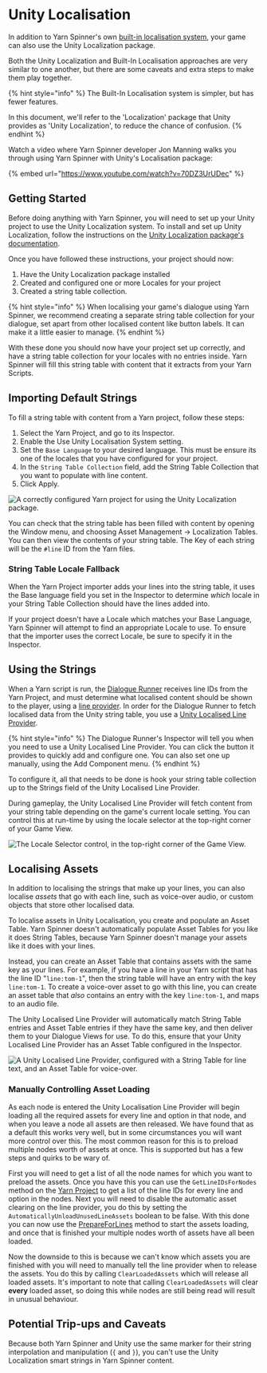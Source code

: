 # Unity Localisation

In addition to Yarn Spinner's own [built-in localisation system](inbuilt-localisation.md), your game can also use the Unity Localization package.

Both the Unity Localization and Built-In Localisation approaches are very similar to one another, but there are some caveats and extra steps to make them play together.

{% hint style="info" %}
The Built-In Localisation system is simpler, but has fewer features.

In this document, we'll refer to the 'Localization' package that Unity provides as 'Unity Localization', to reduce the chance of confusion.
{% endhint %}

Watch a video where Yarn Spinner developer Jon Manning walks you through using Yarn Spinner with Unity's Localisation package:

{% embed url="https://www.youtube.com/watch?v=70DZ3UrUDec" %}

## Getting Started

Before doing anything with Yarn Spinner, you will need to set up your Unity project to use the Unity Localization system. To install and set up Unity Localization, follow the instructions on the [Unity Localization package's documentation](https://docs.unity3d.com/Packages/com.unity.localization@1.0/manual/index.html).

Once you have followed these instructions, your project should now:

1. Have the Unity Localization package installed
2. Created and configured one or more Locales for your project
3. Created a string table collection.

{% hint style="info" %}
When localising your game's dialogue using Yarn Spinner, we recommend creating a separate string table collection for your dialogue, set apart from other localised content like button labels. It can make it a little easier to manage.
{% endhint %}

With these done you should now have your project set up correctly, and have a string table collection for your locales with no entries inside. Yarn Spinner will fill this string table with content that it extracts from your Yarn Scripts.

## Importing Default Strings

To fill a string table with content from a Yarn project, follow these steps:

1. Select the Yarn Project, and go to its Inspector.
2. Enable the Use Unity Localisation System setting.
3. Set the `Base Language` to your desired language. This must be ensure its one of the locales that you have configured for your project.
4. In the `String Table Collection` field, add the String Table Collection that you want to populate with line content.
5. Click Apply.

![A correctly configured Yarn project for using the Unity Localization package.](../../.gitbook/assets/yarn-proj-configured-unity-localisation.png)

You can check that the string table has been filled with content by opening the Window menu, and choosing Asset Management -> Localization Tables. You can then view the contents of your string table. The Key of each string will be the `#line` ID from the Yarn files.

### String Table Locale Fallback

When the Yarn Project importer adds your lines into the string table, it uses the Base language field you set in the Inspector to determine _which_ locale in your String Table Collection should have the lines added into.

If your project doesn't have a Locale which matches your Base Language, Yarn Spinner will attempt to find an appropriate Locale to use. To ensure that the importer uses the correct Locale, be sure to specify it in the Inspector.

## Using the Strings

When a Yarn script is run, the [Dialogue Runner](../components/dialogue-runner.md) receives line IDs from the Yarn Project, and must determine what localised content should be shown to the player, using a [line provider](../components/line-provider/). In order for the Dialogue Runner to fetch localised data from the Unity string table, you use a [Unity Localised Line Provider](../components/line-provider/unity-localised-line-provider.md).

{% hint style="info" %}
The Dialogue Runner's Inspector will tell you when you need to use a Unity Localised Line Provider. You can click the button it provides to quickly add and configure one. You can also set one up manually, using the Add Component menu.
{% endhint %}

To configure it, all that needs to be done is hook your string table collection up to the Strings field of the Unity Localised Line Provider.

During gameplay, the Unity Localised Line Provider will fetch content from your string table depending on the game's current locale setting. You can control this at run-time by using the locale selector at the top-right corner of your Game View.

![The Locale Selector control, in the top-right corner of the Game View.](../../.gitbook/assets/unity-locale-selector.png)

## Localising Assets

In addition to localising the strings that make up your lines, you can also localise _assets_ that go with each line, such as voice-over audio, or custom objects that store other localised data.

To localise assets in Unity Localisation, you create and populate an Asset Table. Yarn Spinner doesn't automatically populate Asset Tables for you like it does String Tables, because Yarn Spinner doesn't manage your assets like it does with your lines.

Instead, you can create an Asset Table that contains assets with the same key as your lines. For example, if you have a line in your Yarn script that has the line ID "`line:tom-1`", then the string table will have an entry with the key `line:tom-1`. To create a voice-over asset to go with this line, you can create an asset table that _also_ contains an entry with the key `line:tom-1`, and maps to an audio file.

The Unity Localised Line Provider will automatically match String Table entries and Asset Table entries if they have the same key, and then deliver them to your Dialogue Views for use. To do this, ensure that your Unity Localised Line Provider has an Asset Table configured in the Inspector.

![A Unity Localised Line Provider, configured with a String Table for line text, and an Asset Table for voice-over.](../../.gitbook/assets/yarn-unity-localised-line-provider.png)

### Manually Controlling Asset Loading

As each node is entered the Unity Localisation Line Provider will begin loading all the required assets for every line and option in that node, and when you leave a node all assets are then released. We have found that as a default this works very well, but in some circumstances you will want more control over this. The most common reason for this is to preload multiple nodes worth of assets at once. This is supported but has a few steps and quirks to be wary of.

First you will need to get a list of all the node names for which you want to preload the assets. Once you have this you can use the `GetLineIDsForNodes` method on the [Yarn Project](broken-reference) to get a list of the line IDs for every line and option in the nodes. Next you will need to disable the automatic asset clearing on the line provider, you do this by setting the `AutomaticallyUnloadUnusedLineAssets` boolean to be false. With this done you can now use the [PrepareForLines](broken-reference) method to start the assets loading, and once that is finished your multiple nodes worth of assets have all been loaded.

Now the downside to this is because we can't know which assets you are finished with you will need to manually tell the line provider when to release the assets. You do this by calling `ClearLoadedAssets` which will release all loaded assets. It's important to note that calling `ClearLoadedAssets` will clear **every** loaded asset, so doing this while nodes are still being read will result in unusual behaviour.

## Potential Trip-ups and Caveats

Because both Yarn Spinner and Unity use the same marker for their string interpolation and manipulation (`{` and `}`), you can't use the Unity Localization smart strings in Yarn Spinner content.
